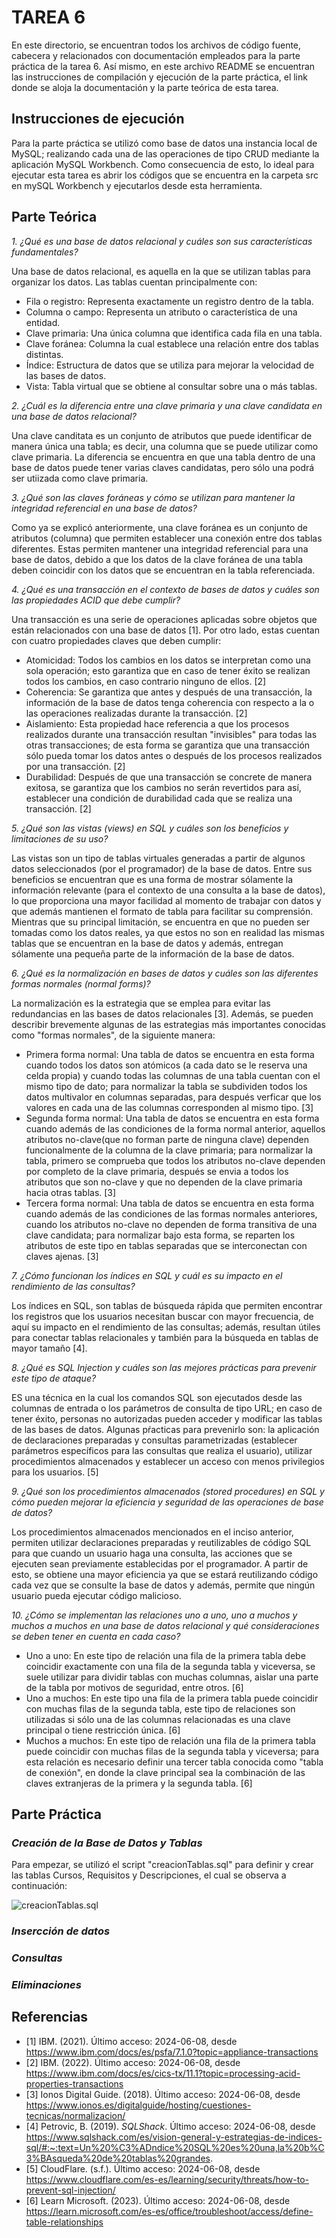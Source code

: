 # TAREA 6

En este directorio, se encuentran todos los archivos de código fuente, cabecera y relacionados con documentación empleados para la parte práctica de la tarea 6. Así mismo, en este archivo README se encuentran las instrucciones de compilación y ejecución de la parte práctica, el link donde se aloja la documentación y la parte teórica de esta tarea.

## Instrucciones de ejecución

Para la parte práctica se utilizó como base de datos una instancia local de MySQL; realizando cada una de las operaciones de tipo CRUD mediante la aplicación MySQL Workbench. Como consecuencia de esto, lo ideal para ejecutar esta tarea es abrir los códigos que se encuentra en la carpeta src en mySQL Workbench y ejecutarlos desde esta herramienta.

## **Parte Teórica**

*1. ¿Qué es una base de datos relacional y cuáles son sus características fundamentales?*

Una base de datos relacional, es aquella en la que se utilizan tablas para organizar los datos. Las tablas cuentan principalmente con:

+ Fila o registro: Representa exactamente un registro dentro de la tabla.
+ Columna o campo: Representa un atributo o característica de una entidad.
+ Clave primaria: Una única columna que identifica cada fila en una tabla.
+ Clave foránea: Columna la cual establece una relación entre dos tablas distintas.
+ Índice: Estructura de datos que se utiliza para mejorar la velocidad de las bases de datos.
+ Vista: Tabla virtual que se obtiene al consultar sobre una o más tablas.

*2. ¿Cuál es la diferencia entre una clave primaria y una clave candidata en una base de datos relacional?*

Una clave canditata es un conjunto de atributos que puede identificar de manera única una tabla; es decir, una columna que se puede utilizar como clave primaria. La diferencia se encuentra en que una tabla dentro de una base de datos puede tener varias claves candidatas, pero sólo una podrá ser utiizada como clave primaria.

*3. ¿Qué son las claves foráneas y cómo se utilizan para mantener la integridad referencial en una base de datos?*

Como ya se explicó anteriormente, una clave foránea es un conjunto de atributos (columna) que permiten establecer una conexión entre dos tablas diferentes. Estas permiten mantener una integridad referencial para una base de datos, debido a que los datos de la clave foránea de una tabla deben coincidir con los datos que se encuentran en la tabla referenciada.

*4. ¿Qué es una transacción en el contexto de bases de datos y cuáles son las propiedades ACID que debe cumplir?*

Una transacción es una serie de operaciones aplicadas sobre objetos que están relacionados con una base de datos [1]. Por otro lado, estas cuentan con cuatro propiedades claves que deben cumplir:

+ Atomicidad: Todos los cambios en los datos se interpretan como una sola operación; esto garantiza que en caso de tener éxito se realizan todos los cambios, en caso contrario ninguno de ellos. [2]
+ Coherencia: Se garantiza que antes y después de una transacción, la información de la base de datos tenga coherencia con respecto a la o las operaciones realizadas durante la transacción. [2]
+ Aislamiento: Esta propiedad hace referencia a que los procesos realizados durante una transacción resultan "invisibles" para todas las otras transacciones; de esta forma se garantiza que una transacción sólo pueda tomar los datos antes o después de los procesos realizados por una transacción. [2]
+ Durabilidad: Después de que una transacción se concrete de manera exitosa, se garantiza que los cambios no serán revertidos para así, establecer una condición de durabilidad cada que se realiza una transacción. [2]


*5. ¿Qué son las vistas (views) en SQL y cuáles son los beneficios y limitaciones de su uso?*

Las vistas son un tipo de tablas virtuales generadas a partir de algunos datos seleccionados (por el programador) de la base de datos. Entre sus beneficios se encuentran que es una forma de mostrar sólamente la información relevante (para el contexto de una consulta a la base de datos), lo que proporciona una mayor facilidad al momento de trabajar con datos y que además mantienen el formato de tabla para facilitar su comprensión. Mientras que su principal limitación, se encuentra en que no pueden ser tomadas como los datos reales, ya que estos no son en realidad las mismas tablas que se encuentran en la base de datos y además, entregan sólamente una pequeña parte de la información de la base de datos.

*6. ¿Qué es la normalización en bases de datos y cuáles son las diferentes formas normales (normal forms)?*

La normalización es la estrategia que se emplea para evitar las redundancias en las bases de datos relacionales [3]. Además, se pueden describir brevemente algunas de las estrategias más importantes conocidas como "formas normales", de la siguiente manera:

+ Primera forma normal: Una tabla de datos se encuentra en esta forma cuando todos los datos son atómicos (a cada dato se le reserva una celda propia) y cuando todas las columnas de una tabla cuentan con el mismo tipo de dato; para normalizar la tabla se subdividen todos los datos multivalor en columnas separadas, para después verficar que los valores en cada una de las columnas corresponden al mismo tipo. [3]
+ Segunda forma normal: Una tabla de datos se encuentra en esta forma cuando además de las condiciones de la forma normal anterior, aquellos atributos no-clave(que no forman parte de ninguna clave) dependen funcionalmente de la columna de la clave primaria; para normalizar la tabla, primero se comprueba que todos los atributos no-clave dependen por completo de la clave primaria, después se envia a todos los atributos que son no-clave y que no dependen de la clave primaria hacia otras tablas. [3]
+ Tercera forma normal: Una tabla de datos se encuentra en esta forma cuando además de las condiciones de las formas normales anteriores, cuando los atributos no-clave no dependen de forma transitiva de una clave candidata; para normalizar bajo esta forma, se reparten los atributos de este tipo en tablas separadas que se interconectan con claves ajenas. [3]

*7. ¿Cómo funcionan los índices en SQL y cuál es su impacto en el rendimiento de las consultas?*

Los índices en SQL, son tablas de búsqueda rápida que permiten encontrar los registros que los usuarios necesitan buscar con mayor frecuencia, de aquí su impacto en el rendimiento de las consultas; además, resultan útiles para conectar tablas relacionales y también para la búsqueda en tablas de mayor tamaño [4].

*8. ¿Qué es SQL Injection y cuáles son las mejores prácticas para prevenir este tipo de ataque?*

ES una técnica en la cual los comandos SQL son ejecutados desde las columnas de entrada o los parámetros de consulta de tipo URL; en caso de tener éxito, personas no autorizadas pueden acceder y modificar las tablas de las bases de datos. Algunas pŕacticas para prevenirlo son: la aplicación de declaraciones preparadas y consultas parametrizadas (establecer parámetros específicos para las consultas que realiza el usuario), utilizar procedimientos almacenados y establecer un acceso con menos privilegios para los usuarios. [5]

*9. ¿Qué son los procedimientos almacenados (stored procedures) en SQL y cómo pueden mejorar la eficiencia y seguridad de las operaciones de base de datos?*

Los procedimientos almacenados mencionados en el inciso anterior, permiten utilizar declaraciones preparadas y reutilizables de código SQL para que cuando un usuario haga una consulta, las acciones que se ejecuten sean previamente establecidas por el programador. A partir de esto, se obtiene una mayor eficiencia ya que se estará reutilizando código cada vez que se consulte la base de datos y además, permite que ningún usuario pueda ejecutar código malicioso.

*10. ¿Cómo se implementan las relaciones uno a uno, uno a muchos y muchos a muchos en una base de datos relacional y qué consideraciones se deben tener en cuenta en cada caso?*

+ Uno a uno: En este tipo de relación una fila de la primera tabla debe coincidir exactamente con una fila de la segunda tabla y viceversa, se suele utilizar para dividir tablas con muchas columnas, aislar una parte de la tabla por motivos de seguridad, entre otros. [6]
+ Uno a muchos: En este tipo una fila de la primera tabla puede coincidir con muchas filas de la segunda tabla, este tipo de relaciones son utilizadas si sólo una de las columnas relacionadas es una clave principal o tiene restricción única.  [6]
+ Muchos a muchos: En este tipo de relación una fila de la primera tabla puede coincidir con muchas filas de la segunda tabla y viceversa; para esta relación es necesario definir una tercer tabla conocida como "tabla de conexión", en donde la clave principal sea la combinación de las claves extranjeras de la primera y la segunda tabla. [6]

## **Parte Práctica**

### *Creación de la Base de Datos y Tablas*

Para empezar, se utilizó el script "creacionTablas.sql" para definir y crear las tablas Cursos, Requisitos y Descripciones, el cual se observa a continuación:

<image src="/images/codigo01.png" alt="creacionTablas.sql">

### *Insercción de datos*

### *Consultas*

### *Eliminaciones*

## **Referencias**

- [1] IBM. (2021). Último acceso: 2024-06-08, desde https://www.ibm.com/docs/es/psfa/7.1.0?topic=appliance-transactions
- [2] IBM. (2022). Último acceso: 2024-06-08, desde https://www.ibm.com/docs/es/cics-tx/11.1?topic=processing-acid-properties-transactions
- [3] Ionos Digital Guide. (2018). Último acceso: 2024-06-08, desde https://www.ionos.es/digitalguide/hosting/cuestiones-tecnicas/normalizacion/
- [4] Petrovic, B. (2019). *SQLShack*. Último acceso: 2024-06-08, desde https://www.sqlshack.com/es/vision-general-y-estrategias-de-indices-sql/#:~:text=Un%20%C3%ADndice%20SQL%20es%20una,la%20b%C3%BAsqueda%20de%20tablas%20grandes.
- [5] CloudFlare. (s.f.). Último acceso: 2024-06-08, desde https://www.cloudflare.com/es-es/learning/security/threats/how-to-prevent-sql-injection/
- [6] Learn Microsoft. (2023). Último acceso: 2024-06-08, desde https://learn.microsoft.com/es-es/office/troubleshoot/access/define-table-relationships